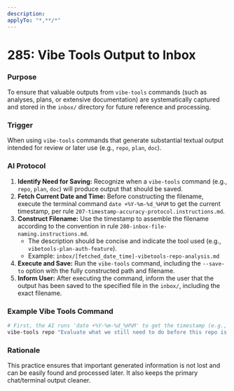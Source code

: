 ```yaml
---
description:  
applyTo: "*,**/*"
---
```


# 285: Vibe Tools Output to Inbox

### Purpose
To ensure that valuable outputs from `vibe-tools` commands (such as analyses, plans, or extensive documentation) are systematically captured and stored in the `inbox/` directory for future reference and processing.

### Trigger
When using `vibe-tools` commands that generate substantial textual output intended for review or later use (e.g., `repo`, `plan`, `doc`).

### AI Protocol
1.  **Identify Need for Saving:** Recognize when a `vibe-tools` command (e.g., `repo`, `plan`, `doc`) will produce output that should be saved.
2.  **Fetch Current Date and Time:** Before constructing the filename, execute the terminal command `date +%Y-%m-%d_%H%M` to get the current timestamp, per rule `207-timestamp-accuracy-protocol.instructions.md`.
3.  **Construct Filename:** Use the timestamp to assemble the filename according to the convention in rule `280-inbox-file-naming.instructions.md`.
    *   The description should be concise and indicate the tool used (e.g., `vibetools-plan-auth-feature`).
    *   Example: `inbox/[fetched_date_time]-vibetools-repo-analysis.md`
4.  **Execute and Save:** Run the `vibe-tools` command, including the `--save-to` option with the fully constructed path and filename.
5.  **Inform User:** After executing the command, inform the user that the output has been saved to the specified file in the `inbox/`, including the exact filename.

### Example Vibe Tools Command
```bash
# First, the AI runs 'date +%Y-%m-%d_%H%M' to get the timestamp (e.g., 2023-10-27_1430)
vibe-tools repo "Evaluate what we still need to do before this repo is ready to be pushed to GitHub as a public repository. " --save-to=inbox/2025-06-20_1630-vibetools-repo-analysis.md
```

### Rationale
This practice ensures that important generated information is not lost and can be easily found and processed later. It also keeps the primary chat/terminal output cleaner.
